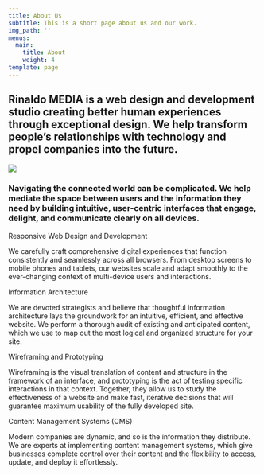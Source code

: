 ```yaml
---
title: About Us
subtitle: This is a short page about us and our work.
img_path: ''
menus:
  main:
    title: About
    weight: 4
template: page
---
```

## Rinaldo MEDIA is a web design and development studio creating better human experiences through exceptional design. We help transform people’s relationships with technology and propel companies into the future.

![](/images/tamni-transp-zadnji-kraci.png)

### Navigating the connected world can be complicated. We help mediate the space between users and the information they need by building intuitive, user-centric interfaces that engage, delight, and communicate clearly on all devices.



Responsive Web Design and Development

We carefully craft comprehensive digital experiences that function consistently and seamlessly across all browsers. From desktop screens to mobile phones and tablets, our websites scale and adapt smoothly to the ever-changing context of multi-device users and interactions.



Information Architecture



We are devoted strategists and believe that thoughtful information architecture lays the groundwork for an intuitive, efficient, and effective website. We perform a thorough audit of existing and anticipated content, which we use to map out the most logical and organized structure for your site.



Wireframing and Prototyping

Wireframing is the visual translation of content and structure in the framework of an interface, and prototyping is the act of testing specific interactions in that context. Together, they allow us to study the effectiveness of a website and make fast, iterative decisions that will guarantee maximum usability of the fully developed site.



Content Management Systems (CMS)

Modern companies are dynamic, and so is the information they distribute. We are experts at implementing content management systems, which give businesses complete control over their content and the flexibility to access, update, and deploy it effortlessly.



<!--EndFragment-->
